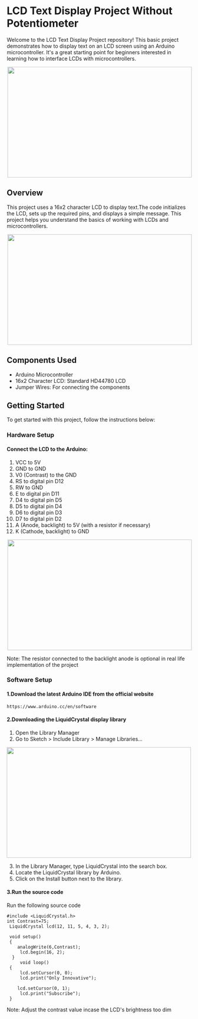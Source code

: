 # LCD Text Display Project Without Potentiometer
Welcome to the LCD Text Display Project repository! This basic project demonstrates how to display text on an LCD screen using an Arduino microcontroller. It's a great starting point for beginners interested in learning how to interface LCDs with microcontrollers.
<p align="center">
  <img src="https://github.com/Iswarya-Singaram/LCD-Connection-In-Arduino/assets/145309713/e4bd805a-d4bd-4c27-a973-3b0b6eac6880" width="500" height="300">
</p>

## Overview
This project uses a 16x2 character LCD to display text.The code initializes the LCD, sets up the required pins, and displays a simple message. This project helps you understand the basics of working with LCDs and microcontrollers.
<p align="center">
  <img src="https://github.com/Iswarya-Singaram/LCD-Connection-In-Arduino/assets/145309713/c31e42b2-5617-4f51-99b8-4594de5ff5d4" width="500" height="300">
</p>

## Components Used
<ul>
<li>Arduino Microcontroller</li>
<li>16x2 Character LCD: Standard HD44780 LCD</li>
<li>Jumper Wires: For connecting the components</li>
</ul>

## Getting Started
To get started with this project, follow the instructions below:
### Hardware Setup
#### Connect the LCD to the Arduino:
1. VCC to 5V
2. GND to GND
3. V0 (Contrast) to the GND
4. RS to digital pin D12
5. RW to GND
6. E to digital pin D11
7. D4 to digital pin D5
8. D5 to digital pin D4
9. D6 to digital pin D3
10. D7 to digital pin D2
11. A (Anode, backlight) to 5V (with a resistor if necessary)
13. K (Cathode, backlight) to GND
<p align="center">
  <img src="https://github.com/Iswarya-Singaram/LCD-Connection-In-Arduino/assets/145309713/5a43ceb4-3d87-4d36-a359-a66f8d425461" width="500" height="300">
</p>

Note: The resistor connected to the backlight anode is optional in real life implementation of the project

###  Software Setup
#### 1.Download the latest Arduino IDE from the official website
~~~
https://www.arduino.cc/en/software
~~~
#### 2.Downloading the LiquidCrystal display library
1. Open the Library Manager
2. Go to Sketch > Include Library > Manage Libraries...
   <p align="center">
  <img src="https://github.com/Iswarya-Singaram/LCD-Connection-In-Arduino/assets/145309713/2068df2a-1a64-4f2e-8a1d-d51c2338e2cd" width="500" height="300">
</p>

3. In the Library Manager, type LiquidCrystal into the search box.
5. Locate the LiquidCrystal library by Arduino.
6. Click on the Install button next to the library.

#### 3.Run the source code
Run the following source code
~~~
#include <LiquidCrystal.h> 
int Contrast=75;
 LiquidCrystal lcd(12, 11, 5, 4, 3, 2);  

 void setup()
 {
    analogWrite(6,Contrast);
     lcd.begin(16, 2);
  } 
     void loop()
 { 
     lcd.setCursor(0, 0);
     lcd.print("Only Innovative");
   
    lcd.setCursor(0, 1);
     lcd.print("Subscribe");
 }
~~~
Note: Adjust the contrast value incase the LCD's brightness too dim 

